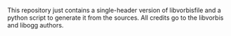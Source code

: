 This repository just contains a single-header version of libvorbisfile and a python script to generate it from the sources.
All credits go to the libvorbis and libogg authors.
